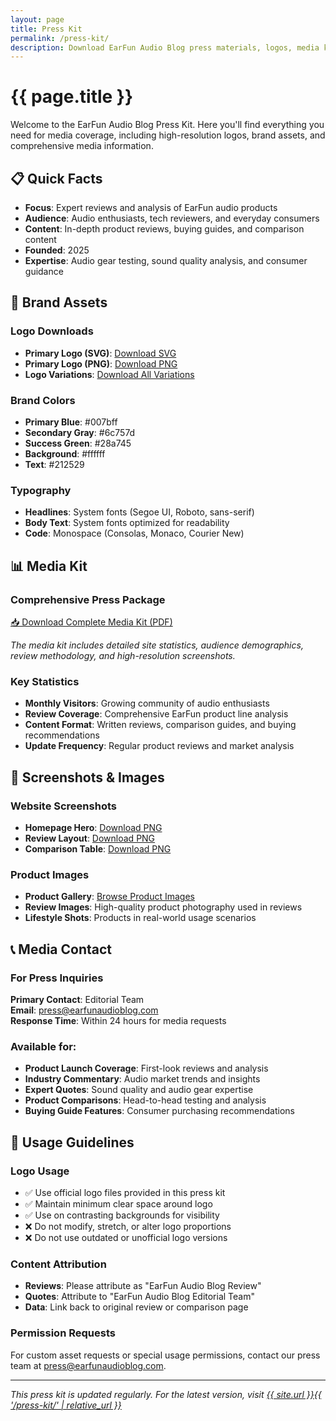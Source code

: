 ```yaml
---
layout: page
title: Press Kit
permalink: /press-kit/
description: Download EarFun Audio Blog press materials, logos, media kit, and brand assets for journalists and content creators.
---
```


# {{ page.title }}

Welcome to the EarFun Audio Blog Press Kit. Here you'll find everything you need for media coverage, including high-resolution logos, brand assets, and comprehensive media information.

## 📋 Quick Facts

- **Focus**: Expert reviews and analysis of EarFun audio products
- **Audience**: Audio enthusiasts, tech reviewers, and everyday consumers
- **Content**: In-depth product reviews, buying guides, and comparison content
- **Founded**: 2025
- **Expertise**: Audio gear testing, sound quality analysis, and consumer guidance

## 🎨 Brand Assets

### Logo Downloads

- **Primary Logo (SVG)**: <a href="{{ '/logo.svg' | relative_url }}" download>Download SVG</a>
- **Primary Logo (PNG)**: <a href="{{ '/assets/images/logo.png' | relative_url }}" download>Download PNG</a>
- **Logo Variations**: <a href="{{ '/assets/images/logo-variations.zip' | relative_url }}" download>Download All Variations</a>

### Brand Colors

- **Primary Blue**: #007bff
- **Secondary Gray**: #6c757d  
- **Success Green**: #28a745
- **Background**: #ffffff
- **Text**: #212529

### Typography

- **Headlines**: System fonts (Segoe UI, Roboto, sans-serif)
- **Body Text**: System fonts optimized for readability
- **Code**: Monospace (Consolas, Monaco, Courier New)

## 📊 Media Kit

### Comprehensive Press Package

<a href="{{ '/assets/media/earfun-audio-blog-media-kit.pdf' | relative_url }}" class="btn btn-primary" download>
  📥 Download Complete Media Kit (PDF)
</a>

*The media kit includes detailed site statistics, audience demographics, review methodology, and high-resolution screenshots.*

### Key Statistics

- **Monthly Visitors**: Growing community of audio enthusiasts
- **Review Coverage**: Comprehensive EarFun product line analysis
- **Content Format**: Written reviews, comparison guides, and buying recommendations
- **Update Frequency**: Regular product reviews and market analysis

## 📸 Screenshots & Images

### Website Screenshots

- **Homepage Hero**: <a href="{{ '/assets/images/screenshots/homepage-hero.png' | relative_url }}" download>Download PNG</a>
- **Review Layout**: <a href="{{ '/assets/images/screenshots/review-layout.png' | relative_url }}" download>Download PNG</a>
- **Comparison Table**: <a href="{{ '/assets/images/screenshots/comparison-table.png' | relative_url }}" download>Download PNG</a>

### Product Images

- **Product Gallery**: <a href="{{ '/assets/images/products/' | relative_url }}">Browse Product Images</a>
- **Review Images**: High-quality product photography used in reviews
- **Lifestyle Shots**: Products in real-world usage scenarios

## 📞 Media Contact

### For Press Inquiries

**Primary Contact**: Editorial Team  
**Email**: press@earfunaudioblog.com  
**Response Time**: Within 24 hours for media requests

### Available for:

- **Product Launch Coverage**: First-look reviews and analysis
- **Industry Commentary**: Audio market trends and insights
- **Expert Quotes**: Sound quality and audio gear expertise
- **Product Comparisons**: Head-to-head testing and analysis
- **Buying Guide Features**: Consumer purchasing recommendations

## 📄 Usage Guidelines

### Logo Usage

- ✅ Use official logo files provided in this press kit
- ✅ Maintain minimum clear space around logo
- ✅ Use on contrasting backgrounds for visibility
- ❌ Do not modify, stretch, or alter logo proportions
- ❌ Do not use outdated or unofficial logo versions

### Content Attribution

- **Reviews**: Please attribute as "EarFun Audio Blog Review"
- **Quotes**: Attribute to "EarFun Audio Blog Editorial Team"
- **Data**: Link back to original review or comparison page

### Permission Requests

 For custom asset requests or special usage permissions, contact our press team at press@earfunaudioblog.com.

---

*This press kit is updated regularly. For the latest version, visit <a href="{{ '/press-kit/' | relative_url }}">{{ site.url }}{{ '/press-kit/' | relative_url }}</a>*
